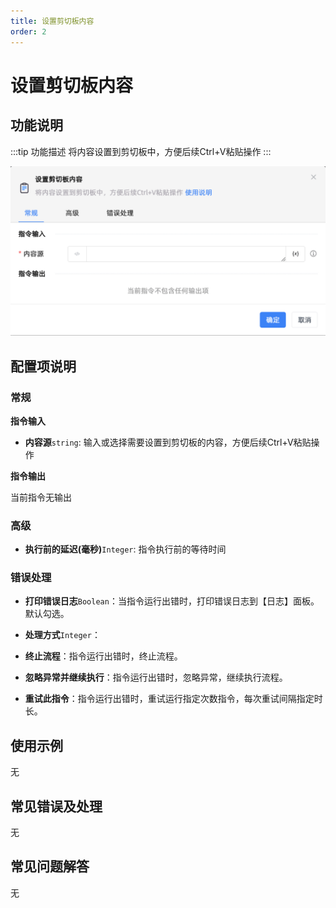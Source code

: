```yaml
---
title: 设置剪切板内容
order: 2
---
```


# 设置剪切板内容

## 功能说明

:::tip 功能描述
将内容设置到剪切板中，方便后续Ctrl+V粘贴操作
:::

![设置剪切板内容](../../../assets/设置剪切板内容_command.png)

## 配置项说明

### 常规

**指令输入**

- **内容源**`string`: 输入或选择需要设置到剪切板的内容，方便后续Ctrl+V粘贴操作


**指令输出**

当前指令无输出

### 高级

- **执行前的延迟(毫秒)**`Integer`: 指令执行前的等待时间

### 错误处理

- **打印错误日志**`Boolean`：当指令运行出错时，打印错误日志到【日志】面板。默认勾选。

- **处理方式**`Integer`：

 - **终止流程**：指令运行出错时，终止流程。

 - **忽略异常并继续执行**：指令运行出错时，忽略异常，继续执行流程。

 - **重试此指令**：指令运行出错时，重试运行指定次数指令，每次重试间隔指定时长。

## 使用示例
无

## 常见错误及处理

无

## 常见问题解答

无

